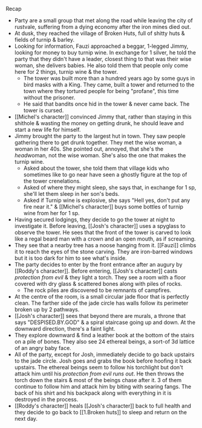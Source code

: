 Recap
- Party are a small group that met along the road while leaving the city of rustvale, suffering from a dying economy after the iron mines died out.
- At dusk, they reached the village of Broken Huts, full of shitty huts & fields of turnip & barley.
- Looking for information, Fauzi approached a beggar, 1-legged Jimmy, looking for money to buy turnip wine. In exchange for 1 silver, he told the party that they didn't have a leader, closest thing to that was their wise woman, she delivers babies. He also told them that people only come here for 2 things, turnip wine & the tower.
	- The tower was built more than a hundred years ago by some guys in bird masks with a King. They came, built a tower and returned to the town where they tortured people for being "profane", this time without the prisoner.
	- He said that bandits once hid in the tower & never came back. The tower is cursed.
- [[Michel's character]] convinced Jimmy that, rather than staying in this shithole & wasting the money on getting drunk, he should leave and start a new life for himself.
- Jimmy brought the party to the largest hut in town. They saw people gathering there to get drunk together. They met the wise woman, a woman in her 40s. She pointed out, annoyed, that she's the *head*woman, not the wise woman. She's also the one that makes the turnip wine.
	- Asked about the tower, she told them that village kids who sometimes like to go near have seen a ghostly figure at the top of the tower crenelations.
	- Asked of where they might sleep, she says that, in exchange for 1 sp, she'll let them sleep in her son's beds.
	- Asked if Turnip wine is explosive, she says "Hell yes, don't put any fire near it." & [[Michel's character]] buys some bottles of turnip wine from her for 1 sp.
- Having secured lodgings, they decide to go the tower at night to investigate it. Before leaving, [[Josh's character]] uses a spyglass to observe the tower. He sees that the front of the tower is carved to look like a regal beard man with a crown and an open mouth, as if screaming.
- They see that a nearby tree has a noose hanging from it. [[Fauzi]] climbs it to reach the eyes of the stone carving. They are iron-barred windows but it is too dark for him to see what's inside.
- The party decides to enter by the front entrance after an augury by [[Roddy's character]]. Before entering, [[Josh's character]] casts *protection from evil* & they light a torch. They see a room with a floor covered with dry glass & scattered bones along with piles of rocks.
	- The rock piles are discovered to be remnants of campfires.
- At the centre of the room, is a small circular jade floor that is perfectly clean. The farther side of the jade circle has walls follow its perimeter broken up by 2 pathways.
- [[Josh's character]] sees that beyond there are murals, a throne that says "DESPISED.BY.GOD" & a spiral staircase going up and down. At the downward direction, there's a faint light.
- They explore downward & find a leather book at the bottom of the stairs on a pile of bones. They also see 24 ethereal beings, a sort-of 3d lattice of an angry baby face.
- All of the party, except for Josh, immediately decide to go back upstairs to the jade circle. Josh goes and grabs the book before hoofing it back upstairs. The ethereal beings seem to follow his torchlight but don't attack him until his *protection from evil runs out*. He then throws the torch down the stairs & most of the beings chase after it. 3 of them continue to follow him and attack him by biting with searing fangs. The back of his shirt and his backpack along with everything in it is destroyed in the process.
- [[Roddy's character]] heals [[Josh's character]] back to full health and they decide to go back to [[1.Broken huts]] to sleep and return on the next day.
